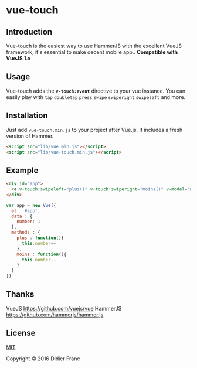 # vue-touch


## Introduction

Vue-touch is the easiest way to use HammerJS with the excellent VueJS framework, it's essential to make decent mobile app.. **Compatible with VueJS 1.x**


## Usage
Vue-touch adds the **`v-touch:event`** directive to your vue instance. You can easily play with `tap` `doubletap` `press` `swipe` `swiperight` `swipeleft` and more.

## Installation
Just add `vue-touch.min.js` to your project after Vue.js. It includes a fresh version of Hammer.

```html
<script src="lib/vue.min.js"></script>
<script src="lib/vue-touch.min.js"></script>
```


## Example
```html
<div id="app">
  <a v-touch:swipeleft="plus()" v-touch:swiperight="moins()" v-model="number">{{ number }}</a>
</div>
```


```javascript
var app = new Vue({
  el: '#app',
  data : {
    number: 1
  },
  methods : {
    plus : function(){
      this.number++
    },
    moins : function(){
      this.number--
    }
  }
})
```

## Thanks

VueJS https://github.com/vuejs/vue
HammerJS https://github.com/hammerjs/hammer.js

## License

[MIT](http://opensource.org/licenses/MIT)

Copyright © 2016 Didier Franc
